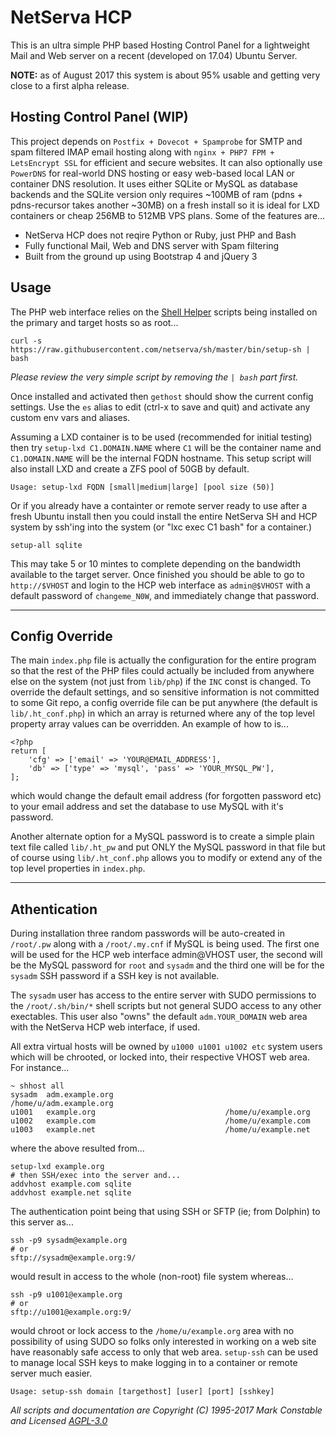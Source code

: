 # NetServa HCP

This is an ultra simple PHP based Hosting Control Panel for a lightweight
Mail and Web server on a recent (developed on 17.04) Ubuntu Server.

**NOTE:** as of August 2017 this system is about 95% usable and getting
very close to a first alpha release.

## Hosting Control Panel (WIP)

This project depends on `Postfix + Dovecot + Spamprobe` for SMTP and spam
filtered IMAP email hosting along with `nginx + PHP7 FPM + LetsEncrypt SSL`
for efficient and secure websites. It can also optionally use `PowerDNS`
for real-world DNS hosting or easy web-based local LAN or container DNS
resolution. It uses either SQLite or MySQL as database backends and the
SQLite version only requires ~100MB of ram (pdns + pdns-recursor takes
another ~30MB) on a fresh install so it is ideal for LXD containers or
cheap 256MB to 512MB VPS plans. Some of the features are...

- NetServa HCP does not reqire Python or Ruby, just PHP and Bash
- Fully functional Mail, Web and DNS server with Spam filtering
- Built from the ground up using Bootstrap 4 and jQuery 3

## Usage

The PHP web interface relies on the [Shell Helper] scripts being installed
on the primary and target hosts so as root...

    curl -s https://raw.githubusercontent.com/netserva/sh/master/bin/setup-sh | bash

_Please review the very simple script by removing the `| bash` part first._

Once installed and activated then `gethost` should show the current config
settings. Use the `es` alias to edit (ctrl-x to save and quit) and activate
any custom env vars and aliases.

Assuming a LXD container is to be used (recommended for initial testing)
then try `setup-lxd C1.DOMAIN.NAME` where `C1` will be the container
name and `C1.DOMAIN.NAME` will be the internal FQDN hostname. This setup
script will also install LXD and create a ZFS pool of 50GB by default.

    Usage: setup-lxd FQDN [small|medium|large] [pool size (50)]

Or if you already have a containter or remote server ready to use after
a fresh Ubuntu install then you could install the entire NetServa SH
and HCP system by ssh'ing into the system (or "lxc exec C1 bash" for
a container.)

    setup-all sqlite

This may take 5 or 10 mintes to complete depending on the bandwidth
available to the target server. Once finished you should be able to go
to `http://$VHOST` and login to the HCP web interface as `admin@$VHOST`
with a default password of `changeme_N0W`, and immediately change that
password.

---

## Config Override

The main `index.php` file is actually the configuration for the entire
program so that the rest of the PHP files could actually be included from
anywhere else on the system (not just from `lib/php`) if the `INC` const
is changed. To override the default settings, and so sensitive information
is not committed to some Git repo, a config override file can be put
anywhere (the default is `lib/.ht_conf.php`) in which an array is returned
where any of the top level property array values can be overridden. An
example of how to is...

    <?php
    return [
        'cfg' => ['email' => 'YOUR@EMAIL_ADDRESS'],
        'db' => ['type' => 'mysql', 'pass' => 'YOUR_MYSQL_PW'],
    ];

which would change the default email address (for forgotten password etc)
to your email address and set the database to use MySQL with it's password.

Another alternate option for a MySQL password is to create a simple plain
text file called `lib/.ht_pw` and put ONLY the MySQL password in that file
but of course using `lib/.ht_conf.php` allows you to modify or extend any
of the top level properties in `index.php`.

---

## Athentication

During installation three random passwords will be auto-created in `/root/.pw`
along with a `/root/.my.cnf` if MySQL is being used. The first one will be
used for the HCP web interface admin@VHOST user, the second will be the MySQL
password for `root` and `sysadm` and the third one will be for the `sysadm`
SSH password if a SSH key is not available.

The `sysadm` user has access to the entire server with SUDO permissions to
the `/root/.sh/bin/*` shell scripts but not general SUDO access to any other
exectables. This user also "owns" the default `adm.YOUR_DOMAIN` web area with
the NetServa HCP web interface, if used.

All extra virtual hosts will be owned by `u1000 u1001 u1002 etc` system users
which will be chrooted, or locked into, their respective VHOST web area. For
instance...

    ~ shhost all
    sysadm  adm.example.org                         /home/u/adm.example.org
    u1001   example.org                             /home/u/example.org
    u1002   example.com                             /home/u/example.com
    u1003   example.net                             /home/u/example.net

where the above resulted from...

    setup-lxd example.org
    # then SSH/exec into the server and...
    addvhost example.com sqlite
    addvhost example.net sqlite

The authentication point being that using SSH or SFTP (ie; from Dolphin) to
this server as...

    ssh -p9 sysadm@example.org
    # or
    sftp://sysadm@example.org:9/

would result in access to the whole (non-root) file system whereas...

    ssh -p9 u1001@example.org
    # or
    sftp://u1001@example.org:9/

would chroot or lock access to the `/home/u/example.org` area with no
possibility of using SUDO so folks only interested in working on a web site
have reasonably safe access to only that web area. `setup-ssh` can be used
to manage local SSH keys to make logging in to a container or remote server
much easier.

    Usage: setup-ssh domain [targethost] [user] [port] [sshkey]


_All scripts and documentation are Copyright (C) 1995-2017 Mark Constable
and Licensed [AGPL-3.0]_

[Shell Helper]: https://github.com/netserva/sh
[AGPL-3.0]: http://www.gnu.org/licenses/agpl-3.0.html
